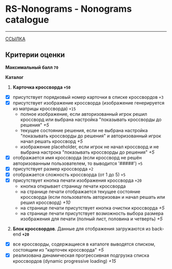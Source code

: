 # RS-Nonograms - Nonograms catalogue

---

[ССЫЛКА](https://nlb-rs-nonogram.netlify.app/catalog)

## Критерии оценки

**Максимальный балл `70`**

**Каталог**

1. **Карточка кроссворда `+50`**

-   [x] присутствует порядковый номер карточки в списке кроссвордов `+3`
-   [x] присутствует изображение кроссворда (изображение генерируется из матрицы кроссворда) `+15`
    -   полное изображение, если авторизованный игрок решил кроссворд или выбрана настройка "показывать кроссворды до решения" _+5_
    -   текущее состояние решения, если не выбрана настройка "показывать кроссворды до решения" и авторизованный игрок начал решать кроссворд _+5_
    -   изображение placeholder, если игрок не начал кроссворд и не выбрана настрока "показывать кроссворды до решения" _+5_
-   [x] отображается имя кроссворда (если кроссворд не решён авторизованным пользователем, то выводится '#####') `+5`
-   [x] присутствует размер кроссворда `+2`
-   [x] отображается сложность кроссворда (от 1 до 5) `+5`
-   [x] присутствует кнопка печати изображения кроссворда `+20`
    -   кнопка открывает страницу печати кроссворда
    -   на странице печати отображается текущее состояние кроссворда (если пользователь авторизован и начал решать или решил кроссворд) _+10_
    -   на странице печати присутствует кнопка очистки кроссворда _+5_
    -   на странице печати присутствует возможность выбора размера изображения для печати (полный лист, половина и четверть) _+5_

2. **Блок кроссвордов**. Данные для отображения загружаются из back-end **`+20`**

-   [x] все кроссворды, содержащиеся в каталоге выводятся списком, состоящим из "карточек кроссворда" _+5_
-   [x] реализована динамическая прогрессивная подгрузка списка кроссвордов (dynamic progressive loading) _+15_
